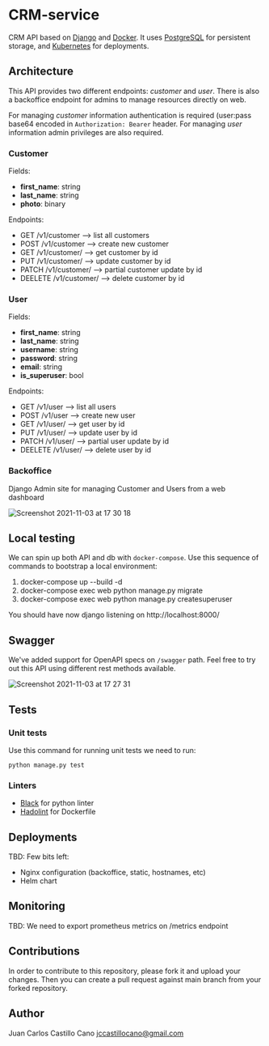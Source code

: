 # CRM-service

CRM API based on [Django](https://www.djangoproject.com) and
[Docker](https://www.docker.com). It uses
[PostgreSQL](https://www.postgresql.org) for persistent storage, and
[Kubernetes](https://kubernetes.io) for deployments.

## Architecture

This API provides two different endpoints: *customer* and *user*. There is
also a backoffice endpoint for admins to manage resources directly on web.

For managing *customer* information authentication is required (user:pass
base64 encoded in `Authorization: Bearer` header. For managing *user*
information admin privileges are also required.

### Customer

Fields:

 * **first_name**: string
 * **last_name**: string
 * **photo**: binary

Endpoints:

 * GET /v1/customer --> list all customers
 * POST /v1/customer --> create new customer
 * GET /v1/customer/<id> --> get customer by id
 * PUT /v1/customer/<id> --> update customer by id
 * PATCH /v1/customer/<id> --> partial customer update by id
 * DEELETE /v1/customer/<id> --> delete customer by id

### User

Fields:

 * **first_name**: string
 * **last_name**: string
 * **username**: string
 * **password**: string
 * **email**: string
 * **is_superuser**: bool

Endpoints:

 * GET /v1/user --> list all users
 * POST /v1/user --> create new user
 * GET /v1/user/<id> --> get user by id
 * PUT /v1/user/<id> --> update user by id
 * PATCH /v1/user/<id> --> partial user update by id
 * DEELETE /v1/user/<id> --> delete user by id
 
### Backoffice
 
Django Admin site for managing Customer and Users from a web dashboard
 
![Screenshot 2021-11-03 at 17 30 18](https://user-images.githubusercontent.com/185361/140158903-b12f038b-253e-4d48-a7ff-b16065777a3d.png)

## Local testing

We can spin up both API and db with `docker-compose`. Use this sequence of
commands to bootstrap a local environment:

1. docker-compose up --build -d
1. docker-compose exec web python manage.py migrate
1. docker-compose exec web python manage.py createsuperuser

You should have now django listening on http://localhost:8000/

## Swagger

We've added support for OpenAPI specs on `/swagger` path. Feel free to try out
this API using different rest methods available.

![Screenshot 2021-11-03 at 17 27 31](https://user-images.githubusercontent.com/185361/140155573-c6529e47-a991-42d2-b4b0-f2e1028b3fd9.png)

## Tests

### Unit tests

Use this command for running unit tests we need to run:

`python manage.py test`

### Linters

 * [Black](https://black.readthedocs.io/) for python linter
 * [Hadolint](https://github.com/hadolint/hadolint) for Dockerfile
 
## Deployments
 
TBD: Few bits left:
 
 * Nginx configuration (backoffice, static, hostnames, etc)
 * Helm chart
 
## Monitoring
 
TBD: We need to export prometheus metrics on /metrics endpoint

## Contributions

In order to contribute to this repository, please fork it and upload your
changes. Then you can create a pull request against main branch from your
forked repository.

## Author

Juan Carlos Castillo Cano <jccastillocano@gmail.com>
